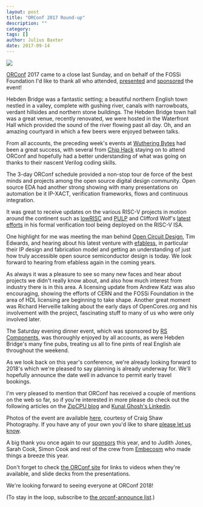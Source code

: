 ```yaml
---
layout: post
title: "ORConf 2017 Round-up"
description: ""
category:
tags: []
author: Julius Baxter
date: 2017-09-14
---
```


<img src="https://orconf.org/2017/images/orconf-2017-group-photo.jpg" class="img-responsive" />

[ORConf](https://orconf.org) 2017 came to a close last Sunday, and on
behalf of the FOSSi Foundation I'd like to thank all who attended,
[presented](https://orconf.org/#presentations) and
[sponsored](https://orconf.org/#sponsors) the event!

Hebden Bridge was a fantastic setting; a beautiful northern English
town nestled in a valley, complete with gushing river, canals with
narrowboats, verdant hillsides and northern stone buildings.
The Hebden Bridge town hall was a great venue, recently renovated,
we were hosted in the Waterfront Hall which provided the sound of
the river flowing past all day. Oh, and an amazing courtyard in
which a few beers were enjoyed between talks.

From all accounts, the preceding week's events at
[Wuthering Bytes](http://wutheringbytes.com/) had been a great
success, with several from [Chip Hack](http://chiphack.org/)
staying on to attend ORConf and hopefully had a better understanding
of what was going on thanks to their nascent Verilog coding skills.

The 3-day ORConf schedule provided a non-stop tour de force of
the best minds and projects among the open source digital design
community. Open source EDA had another strong showing with many
presentations on automation be it IP-XACT, verification frameworks,
flows and continuous integration.

It was great to receive updates on the various RISC-V projects in
motion around the continent such as [lowRISC](https://lowrisc.org)
and [PULP](http://www.pulp-platform.org/) and Clifford Wolf's [latest
efforts](https://orconf.org/#riscvformal) in his formal verification
tool being deployed on the RISC-V ISA.

One highlight for me was meeting the man behind
[Open Circuit Design](http://opencircuitdesign.com/), Tim Edwards, and
hearing about his latest venture with [efabless](http://efabless.com/),
in particular their IP design and fabrication model and getting an
understanding of just how truly accessible open source semiconductor
design is today. We look forward to hearing from efabless again in
the coming years.

As always it was a pleasure to see so many new faces and hear about
projects we didn't really know about, and also how much interest from
industry there is in this area. A licensing update from Andrew Katz
was also encouraging, showing the efforts of CERN and the FOSSi Foundation
in the area of HDL licensing are beginning to take shape. Another
great moment was Richard Herveille talking about the early days
of OpenCores.org and his involvement with the project, fascinating stuff
to many of us who were only involved later.

The Saturday evening dinner event, which was sponsored by
[RS Components](http://uk.rs-online.com/web/), was thoroughly enjoyed
by all accounts, as were Hebden Bridge's many fine pubs, treating us all
to fine pints of real English ale throughout the weekend.

As we look back on this year's conference, we're already looking forward to
2018's which we're pleased to say planning is already underway
for. We'll hopefully announce the date well in advance to permit early
travel bookings.

I'm very pleased to mention that ORConf has received a couple of mentions
on the web so far, so if you're interested in more please do check out
the following articles on the
[ZipCPU blog](http://zipcpu.com/blog/2017/09/12/orconf-2017-return-home.html)
and
[Kunal Ghosh's Linkedin](https://www.linkedin.com/pulse/orconf2017-unexplored-territory-world-semi-conductors-kunal/?published=t).

Photos of the event are available [here](https://drive.google.com/drive/folders/0B2jCibIHD-lyaVB4UGNTYjZCZHM), courtesy of Craig Shaw Photography. If you have any of your own you'd like to share [please let us know](emailto:orconf@fossi-foundation.org).

A big thank you once again to our [sponsors](https://orconf.org/#sponsors)
this year, and to Judith Jones, Sarah Cook, Simon Cook and rest of the crew
from [Embecosm](http://www.embecosm.com/) who made things a breeze this year.

Don't forget to check [the ORConf site](https://orconf.org) for links to
videos when they're available, and slide decks from the presentations.

We're looking forward to seeing everyone at ORConf 2018!

(To stay in the loop, subscribe to [the orconf-announce list](https://lists.librecores.org/listinfo/orconf-announce).)



